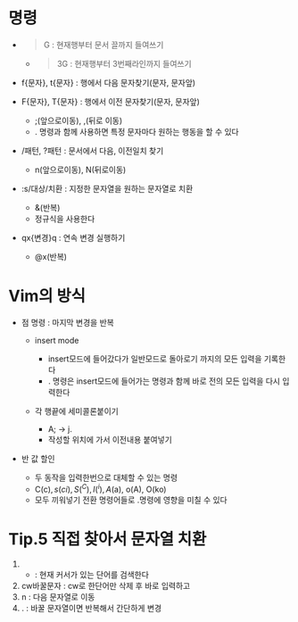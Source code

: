 # 명령
- >G :  현재행부터 문서 끌까지 들여쓰기
	- >3G : 현재행부터 3번째라인까지 들여쓰기

- f{문자}, t{문자} : 행에서 다음 문자찾기(문자, 문자앞)
- F{문자}, T{문자} : 행에서 이전 문자찾기(문자, 문자앞)
	- ;(앞으로이동), ,(뒤로 이동) 
	- . 명령과 함께 사용하면 특정 문자마다 원하는 행동을 할 수 있다

- /패턴<CR>, ?패턴<CR> : 문서에서 다음, 이전일치 찾기
	- n(앞으로이동), N(뒤로이동)

- :s/대상/치환	: 지정한 문자열을 원하는 문자열로 치환
	- &(반복)
	- 정규식을 사용한다

- qx{변경}q		: 연속 변경 실행하기
	- @x(반복)



# Vim의 방식

- 점 명령 	: 마지막 변경을 반복
	- insert mode
		- insert모드에 들어갔다가 일반모드로 돌아로기 까지의 모든 입력을 기록한다
		- . 명령은 insert모드에 들어가는 명령과 함께 바로 전의 모든 입력을 다시 입력한다

	- 각 행끝에 세미콜론붙이기
		- A;<Esc> -> j.
		- 작성할 위치에 가서 이전내용 붙여넣기

- 반 값 할인
	- 두 동작을 입력한번으로 대체할 수 있는 명령
	- C(c$), s(ci), S(^C), I(^i), A($a), o(A<CR>), O(ko)
	- 모두 끼워넣기 전환 명령어들로 .명령에 영향을 미칠 수 있다

# Tip.5 직접 찾아서 문자열 치환 

1. * : 현재 커서가  있는 단어를 검색한다
2. cw바꿀문자<Esc> : cw로 한단어만 삭제 후 바로 입력하고 <Esc>
3. n : 다음 문자열로 이동
4. . : 바꿀 문자열이면 반복해서 간단하게 변경
	

